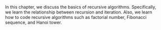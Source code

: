 In this chapter, we discuss the basics of recursive algorithms. Specifically, we learn the relationship between recursion and iteration. Also, we learn how to code recursive algorithms such as factorial number, Fibonacci sequence, and Hanoi tower. 